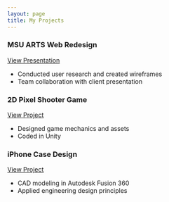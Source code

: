 ```yaml
---
layout: page
title: My Projects
---
```


### MSU ARTS Web Redesign
[View Presentation](https://docs.google.com/presentation/d/1kS9PdgfxMxIDpOp23N6uP5xIbRx4Rdsb7liWUFNrDHc/edit)  
- Conducted user research and created wireframes  
- Team collaboration with client presentation  

### 2D Pixel Shooter Game
[View Project](https://persone3.msu.domains/portfolio/sample-page/)  
- Designed game mechanics and assets  
- Coded in Unity  

### iPhone Case Design
[View Project](https://persone3.msu.domains/portfolio/project-2/)  
- CAD modeling in Autodesk Fusion 360  
- Applied engineering design principles  
